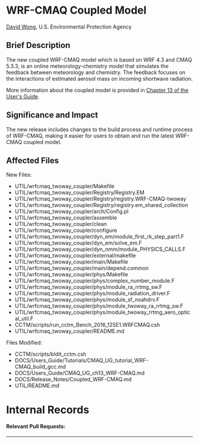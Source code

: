 # WRF-CMAQ Coupled Model

[David Wong](mailto:wong.david-c@epa.gov), U.S. Environmental Protection Agency

## Brief Description

The new coupled WRF-CMAQ model which is based on WRF 4.3 and CMAQ 5.3.3, is an online meteorology-chemistry model that simulates the feedback between meteorology and chemistry. The feedback focuses on the interactions of estimated aerosol mass on incoming shortwave radiation. 

More information about the coupled model is provided in [Chapter 13 of the User's Guide](../Users_Guide/CMAQ_UG_ch13_WRF-CMAQ.md).


## Significance and Impact

The new release includes changes to the build process and runtime process of WRF-CMAQ, making it easier for users to obtain and run the latest WRF-CMAQ coupled model. 

## Affected Files

New Files:
* UTIL/wrfcmaq_twoway_coupler/Makefile
* UTIL/wrfcmaq_twoway_coupler/Registry/Registry.EM
* UTIL/wrfcmaq_twoway_coupler/Registry/registry.WRF-CMAQ-twoway
* UTIL/wrfcmaq_twoway_coupler/Registry/registry.em_shared_collection
* UTIL/wrfcmaq_twoway_coupler/arch/Config.pl
* UTIL/wrfcmaq_twoway_coupler/assemble
* UTIL/wrfcmaq_twoway_coupler/clean
* UTIL/wrfcmaq_twoway_coupler/configure
* UTIL/wrfcmaq_twoway_coupler/dyn_em/module_first_rk_step_part1.F
* UTIL/wrfcmaq_twoway_coupler/dyn_em/solve_em.F
* UTIL/wrfcmaq_twoway_coupler/dyn_nmm/module_PHYSICS_CALLS.F
* UTIL/wrfcmaq_twoway_coupler/external/makefile
* UTIL/wrfcmaq_twoway_coupler/main/Makefile
* UTIL/wrfcmaq_twoway_coupler/main/depend.common
* UTIL/wrfcmaq_twoway_coupler/phys/Makefile
* UTIL/wrfcmaq_twoway_coupler/phys/complex_number_module.F
* UTIL/wrfcmaq_twoway_coupler/phys/module_ra_rrtmg_sw.F
* UTIL/wrfcmaq_twoway_coupler/phys/module_radiation_driver.F
* UTIL/wrfcmaq_twoway_coupler/phys/module_sf_noahdrv.F
* UTIL/wrfcmaq_twoway_coupler/phys/module_twoway_ra_rrtmg_sw.F
* UTIL/wrfcmaq_twoway_coupler/phys/module_twoway_rrtmg_aero_optical_util.F
* CCTM/scripts/run_cctm_Bench_2016_12SE1.WRFCMAQ.csh
* UTIL/wrfcmaq_twoway_coupler/README.md

Files Modified: 
* CCTM/scripts/bldit_cctm.csh
* DOCS/Users_Guide/Tutorials/CMAQ_UG_tutorial_WRF-CMAQ_build_gcc.md
* DOCS/Users_Guide/CMAQ_UG_ch13_WRF-CMAQ.md
* DOCS/Release_Notes/Coupled_WRF-CMAQ.md
* UTIL/README.md

# Internal Records
#### Relevant Pull Requests:


-----------------------
